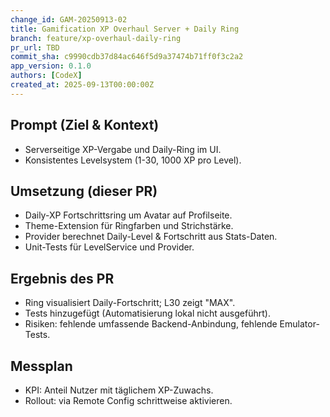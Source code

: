 ```yaml
---
change_id: GAM-20250913-02
title: Gamification XP Overhaul Server + Daily Ring
branch: feature/xp-overhaul-daily-ring
pr_url: TBD
commit_sha: c9990cdb37d84ac646f5d9a37474b71ff0f3c2a2
app_version: 0.1.0
authors: [CodeX]
created_at: 2025-09-13T00:00:00Z
---
```


## Prompt (Ziel & Kontext)
- Serverseitige XP-Vergabe und Daily-Ring im UI.
- Konsistentes Levelsystem (1-30, 1000 XP pro Level).

## Umsetzung (dieser PR)
- Daily-XP Fortschrittsring um Avatar auf Profilseite.
- Theme-Extension für Ringfarben und Strichstärke.
- Provider berechnet Daily-Level & Fortschritt aus Stats-Daten.
- Unit-Tests für LevelService und Provider.

## Ergebnis des PR
- Ring visualisiert Daily-Fortschritt; L30 zeigt "MAX".
- Tests hinzugefügt (Automatisierung lokal nicht ausgeführt).
- Risiken: fehlende umfassende Backend-Anbindung, fehlende Emulator-Tests.

## Messplan
- KPI: Anteil Nutzer mit täglichem XP-Zuwachs.
- Rollout: via Remote Config schrittweise aktivieren.
